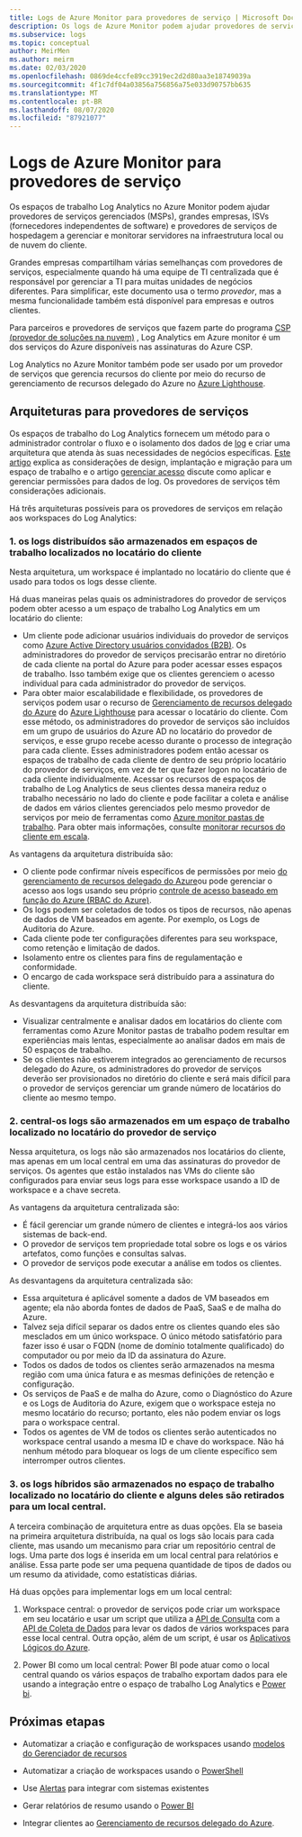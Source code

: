 ```yaml
---
title: Logs de Azure Monitor para provedores de serviço | Microsoft Docs
description: Os logs de Azure Monitor podem ajudar provedores de serviços gerenciados (MSPs), grandes empresas, ISVs (fornecedores independentes de software) e provedores de serviços de hospedagem a gerenciar e monitorar servidores na infraestrutura local ou na nuvem do cliente.
ms.subservice: logs
ms.topic: conceptual
author: MeirMen
ms.author: meirm
ms.date: 02/03/2020
ms.openlocfilehash: 0869de4ccfe89cc3919ec2d2d80aa3e18749039a
ms.sourcegitcommit: 4f1c7df04a03856a756856a75e033d90757bb635
ms.translationtype: MT
ms.contentlocale: pt-BR
ms.lasthandoff: 08/07/2020
ms.locfileid: "87921077"
---
```

# <a name="azure-monitor-logs-for-service-providers"></a>Logs de Azure Monitor para provedores de serviço

Os espaços de trabalho Log Analytics no Azure Monitor podem ajudar provedores de serviços gerenciados (MSPs), grandes empresas, ISVs (fornecedores independentes de software) e provedores de serviços de hospedagem a gerenciar e monitorar servidores na infraestrutura local ou de nuvem do cliente.

Grandes empresas compartilham várias semelhanças com provedores de serviços, especialmente quando há uma equipe de TI centralizada que é responsável por gerenciar a TI para muitas unidades de negócios diferentes. Para simplificar, este documento usa o termo *provedor*, mas a mesma funcionalidade também está disponível para empresas e outros clientes.

Para parceiros e provedores de serviços que fazem parte do programa [CSP (provedor de soluções na nuvem)](https://partner.microsoft.com/membership/cloud-solution-provider) , Log Analytics em Azure monitor é um dos serviços do Azure disponíveis nas assinaturas do Azure CSP.

Log Analytics no Azure Monitor também pode ser usado por um provedor de serviços que gerencia recursos do cliente por meio do recurso de gerenciamento de recursos delegado do Azure no [Azure Lighthouse](../../lighthouse/overview.md).

## <a name="architectures-for-service-providers"></a>Arquiteturas para provedores de serviços

Os espaços de trabalho do Log Analytics fornecem um método para o administrador controlar o fluxo e o isolamento dos dados de [log](data-platform-logs.md) e criar uma arquitetura que atenda às suas necessidades de negócios específicas. [Este artigo](design-logs-deployment.md) explica as considerações de design, implantação e migração para um espaço de trabalho e o artigo [gerenciar acesso](manage-access.md) discute como aplicar e gerenciar permissões para dados de log. Os provedores de serviços têm considerações adicionais.

Há três arquiteturas possíveis para os provedores de serviços em relação aos workspaces do Log Analytics:

### <a name="1-distributed---logs-are-stored-in-workspaces-located-in-the-customers-tenant"></a>1. os logs distribuídos são armazenados em espaços de trabalho localizados no locatário do cliente

Nesta arquitetura, um workspace é implantado no locatário do cliente que é usado para todos os logs desse cliente.

Há duas maneiras pelas quais os administradores do provedor de serviços podem obter acesso a um espaço de trabalho Log Analytics em um locatário do cliente:

- Um cliente pode adicionar usuários individuais do provedor de serviços como [Azure Active Directory usuários convidados (B2B)](../../active-directory/b2b/what-is-b2b.md). Os administradores do provedor de serviços precisarão entrar no diretório de cada cliente na portal do Azure para poder acessar esses espaços de trabalho. Isso também exige que os clientes gerenciem o acesso individual para cada administrador do provedor de serviços.
- Para obter maior escalabilidade e flexibilidade, os provedores de serviços podem usar o recurso de [Gerenciamento de recursos delegado do Azure](../../lighthouse/concepts/azure-delegated-resource-management.md) do [Azure Lighthouse](../../lighthouse/overview.md) para acessar o locatário do cliente. Com esse método, os administradores do provedor de serviços são incluídos em um grupo de usuários do Azure AD no locatário do provedor de serviços, e esse grupo recebe acesso durante o processo de integração para cada cliente. Esses administradores podem então acessar os espaços de trabalho de cada cliente de dentro de seu próprio locatário do provedor de serviços, em vez de ter que fazer logon no locatário de cada cliente individualmente. Acessar os recursos de espaços de trabalho de Log Analytics de seus clientes dessa maneira reduz o trabalho necessário no lado do cliente e pode facilitar a coleta e análise de dados em vários clientes gerenciados pelo mesmo provedor de serviços por meio de ferramentas como [Azure monitor pastas de trabalho](./workbooks-overview.md). Para obter mais informações, consulte [monitorar recursos do cliente em escala](../../lighthouse/how-to/monitor-at-scale.md).

As vantagens da arquitetura distribuída são:

* O cliente pode confirmar níveis específicos de permissões por meio [do gerenciamento de recursos delegado do Azure](../../lighthouse/concepts/azure-delegated-resource-management.md)ou pode gerenciar o acesso aos logs usando seu próprio [controle de acesso baseado em função do Azure (RBAC do Azure)](../../role-based-access-control/overview.md).
* Os logs podem ser coletados de todos os tipos de recursos, não apenas de dados de VM baseados em agente. Por exemplo, os Logs de Auditoria do Azure.
* Cada cliente pode ter configurações diferentes para seu workspace, como retenção e limitação de dados.
* Isolamento entre os clientes para fins de regulamentação e conformidade.
* O encargo de cada workspace será distribuído para a assinatura do cliente.

As desvantagens da arquitetura distribuída são:

* Visualizar centralmente e analisar dados em locatários do cliente com ferramentas como Azure Monitor pastas de trabalho podem resultar em experiências mais lentas, especialmente ao analisar dados em mais de 50 espaços de trabalho.
* Se os clientes não estiverem integrados ao gerenciamento de recursos delegado do Azure, os administradores do provedor de serviços deverão ser provisionados no diretório do cliente e será mais difícil para o provedor de serviços gerenciar um grande número de locatários do cliente ao mesmo tempo.

### <a name="2-central---logs-are-stored-in-a-workspace-located-in-the-service-provider-tenant"></a>2. central-os logs são armazenados em um espaço de trabalho localizado no locatário do provedor de serviço

Nessa arquitetura, os logs não são armazenados nos locatários do cliente, mas apenas em um local central em uma das assinaturas do provedor de serviços. Os agentes que estão instalados nas VMs do cliente são configurados para enviar seus logs para esse workspace usando a ID de workspace e a chave secreta.

As vantagens da arquitetura centralizada são:

* É fácil gerenciar um grande número de clientes e integrá-los aos vários sistemas de back-end.
* O provedor de serviços tem propriedade total sobre os logs e os vários artefatos, como funções e consultas salvas.
* O provedor de serviços pode executar a análise em todos os clientes.

As desvantagens da arquitetura centralizada são:

* Essa arquitetura é aplicável somente a dados de VM baseados em agente; ela não aborda fontes de dados de PaaS, SaaS e de malha do Azure.
* Talvez seja difícil separar os dados entre os clientes quando eles são mesclados em um único workspace. O único método satisfatório para fazer isso é usar o FQDN (nome de domínio totalmente qualificado) do computador ou por meio da ID da assinatura do Azure.
* Todos os dados de todos os clientes serão armazenados na mesma região com uma única fatura e as mesmas definições de retenção e configuração.
* Os serviços de PaaS e de malha do Azure, como o Diagnóstico do Azure e os Logs de Auditoria do Azure, exigem que o workspace esteja no mesmo locatário do recurso; portanto, eles não podem enviar os logs para o workspace central.
* Todos os agentes de VM de todos os clientes serão autenticados no workspace central usando a mesma ID e chave do workspace. Não há nenhum método para bloquear os logs de um cliente específico sem interromper outros clientes.

### <a name="3-hybrid---logs-are-stored-in-workspace-located-in-the-customers-tenant-and-some-of-them-are-pulled-to-a-central-location"></a>3. os logs híbridos são armazenados no espaço de trabalho localizado no locatário do cliente e alguns deles são retirados para um local central.

A terceira combinação de arquitetura entre as duas opções. Ela se baseia na primeira arquitetura distribuída, na qual os logs são locais para cada cliente, mas usando um mecanismo para criar um repositório central de logs. Uma parte dos logs é inserida em um local central para relatórios e análise. Essa parte pode ser uma pequena quantidade de tipos de dados ou um resumo da atividade, como estatísticas diárias.

Há duas opções para implementar logs em um local central:

1. Workspace central: o provedor de serviços pode criar um workspace em seu locatário e usar um script que utiliza a [API de Consulta](https://dev.loganalytics.io/) com a [API de Coleta de Dados](./data-collector-api.md) para levar os dados de vários workspaces para esse local central. Outra opção, além de um script, é usar os [Aplicativos Lógicos do Azure](../../logic-apps/logic-apps-overview.md).

2. Power BI como um local central: Power BI pode atuar como o local central quando os vários espaços de trabalho exportam dados para ele usando a integração entre o espaço de trabalho Log Analytics e [Power bi](./powerbi.md).

## <a name="next-steps"></a>Próximas etapas

* Automatizar a criação e configuração de workspaces usando [modelos do Gerenciador de recursos](template-workspace-configuration.md)

* Automatizar a criação de workspaces usando o [PowerShell](./powershell-workspace-configuration.md)

* Use [Alertas](./alerts-overview.md) para integrar com sistemas existentes

* Gerar relatórios de resumo usando o [Power BI](./powerbi.md)

* Integrar clientes ao [Gerenciamento de recursos delegado do Azure](../../lighthouse/concepts/azure-delegated-resource-management.md).
